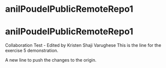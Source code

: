 # anilPoudelPublicRemoteRepo1

# anilPoudelPublicRemoteRepo1

Collaboration Test - Edited by Kristen Shaji Varughese
This is the line for the exercise 5 demonstration.

A new line to push the changes to the origin.
